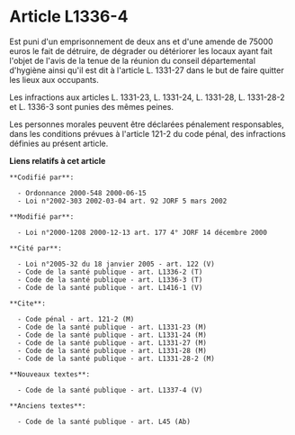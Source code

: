 # Article L1336-4

Est puni d'un emprisonnement de deux ans et d'une amende de 75000 euros le fait de détruire, de dégrader ou détériorer les
locaux ayant fait l'objet de l'avis de la tenue de la réunion du conseil départemental d'hygiène ainsi qu'il est dit à
l'article L. 1331-27 dans le but de faire quitter les lieux aux occupants.

Les infractions aux articles L. 1331-23, L. 1331-24, L. 1331-28, L. 1331-28-2 et L. 1336-3 sont punies des mêmes peines.

Les personnes morales peuvent être déclarées pénalement responsables, dans les conditions prévues à l'article 121-2 du code
pénal, des infractions définies au présent article.

**Liens relatifs à cet article**

	**Codifié par**:

	  - Ordonnance 2000-548 2000-06-15
	  - Loi n°2002-303 2002-03-04 art. 92 JORF 5 mars 2002

	**Modifié par**:

	  - Loi n°2000-1208 2000-12-13 art. 177 4° JORF 14 décembre 2000

	**Cité par**:

	  - Loi n°2005-32 du 18 janvier 2005 - art. 122 (V)
	  - Code de la santé publique - art. L1336-2 (T)
	  - Code de la santé publique - art. L1336-3 (T)
	  - Code de la santé publique - art. L1416-1 (V)

	**Cite**:

	  - Code pénal - art. 121-2 (M)
	  - Code de la santé publique - art. L1331-23 (M)
	  - Code de la santé publique - art. L1331-24 (M)
	  - Code de la santé publique - art. L1331-27 (M)
	  - Code de la santé publique - art. L1331-28 (M)
	  - Code de la santé publique - art. L1331-28-2 (M)

	**Nouveaux textes**:

	  - Code de la santé publique - art. L1337-4 (V)

	**Anciens textes**:

	  - Code de la santé publique - art. L45 (Ab)
